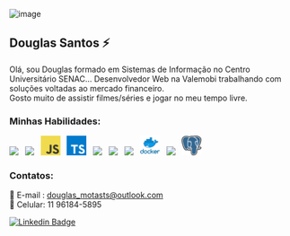 ![image](https://github.com/saadeghi/saadeghi/blob/master/dino.gif)

## Douglas Santos :zap:
Olá, sou Douglas formado em Sistemas de Informação no Centro Universitário SENAC... Desenvolvedor Web na Valemobi trabalhando com soluções voltadas ao mercado financeiro.<br>
Gosto muito de assistir filmes/séries e jogar no meu tempo livre.

### Minhas Habilidades:
<p>
<img src="https://appmasters.io/static/react-47ce6e77f039020ee2e76a10c1e988e9.png" height="35px"/> 
&nbsp;
<img src="https://sdtimes.com/wp-content/uploads/2018/04/1_tfZa4vsI6UusJYt_fzvGnQ.png" height="35px" />   
&nbsp;
<img src="https://raw.githubusercontent.com/github/explore/80688e429a7d4ef2fca1e82350fe8e3517d3494d/topics/javascript/javascript.png" height="35px"/>
&nbsp;  
<img src="https://raw.githubusercontent.com/github/explore/80688e429a7d4ef2fca1e82350fe8e3517d3494d/topics/typescript/typescript.png" height="35px"/>
&nbsp;
<img src="https://cdn.worldvectorlogo.com/logos/angular-icon-1.svg" height="35px"/>
&nbsp;
<img src="https://i1.wp.com/blog.caelum.com.br/wp-content/uploads/2055/10/Sass_Logo_Color.svg_.png?fit=2000%2C1500&ssl=1" height="35px"/>
&nbsp;
<img src="https://user-images.githubusercontent.com/14297064/123266925-d4012e80-d4d2-11eb-84b8-6f825002ed3e.png" height="35px"/>
&nbsp;
<img src="https://raw.githubusercontent.com/github/explore/80688e429a7d4ef2fca1e82350fe8e3517d3494d/topics/docker/docker.png" height="35px"/>
&nbsp;
<img src="https://www.mysql.com/common/logos/logo-mysql-170x115.png" height="35px"/>
&nbsp;
<img src="https://raw.githubusercontent.com/github/explore/80688e429a7d4ef2fca1e82350fe8e3517d3494d/topics/postgresql/postgresql.png" height="35px"/> 
&nbsp;
</p>

### Contatos:
 :email:   E-mail : douglas_motasts@outlook.com<br>
 :iphone:  Celular: 11 96184-5895<br>



[![Linkedin Badge](https://img.shields.io/badge/-Douglas%20Santos-6633cc?style=flat-square&logo=Linkedin&logoColor=white&link=https://www.linkedin.com/in/douglas-santos-72043436/)](https://www.linkedin.com/in/douglas-santos-72043436/) 
